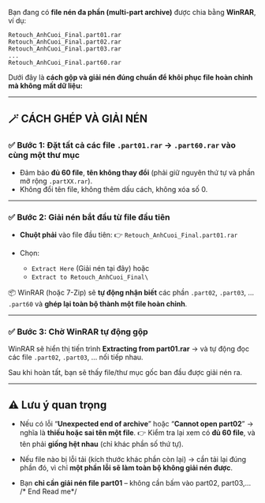 Bạn đang có **file nén đa phần (multi-part archive)** được chia bằng **WinRAR**, ví dụ:

```
Retouch_AnhCuoi_Final.part01.rar
Retouch_AnhCuoi_Final.part02.rar
Retouch_AnhCuoi_Final.part03.rar
...
Retouch_AnhCuoi_Final.part60.rar
```

Dưới đây là **cách gộp và giải nén đúng chuẩn để khôi phục file hoàn chỉnh mà không mất dữ liệu:**

---

## 🪄 CÁCH GHÉP VÀ GIẢI NÉN

### ✅ Bước 1: Đặt tất cả các file `.part01.rar` → `.part60.rar` vào **cùng một thư mục**

* Đảm bảo **đủ 60 file**, **tên không thay đổi** (phải giữ nguyên thứ tự và phần mở rộng `.partXX.rar`).
* Không đổi tên file, không thêm dấu cách, không xóa số 0.

---

### ✅ Bước 2: Giải nén **bắt đầu từ file đầu tiên**

* **Chuột phải** vào file đầu tiên:
  👉 `Retouch_AnhCuoi_Final.part01.rar`
* Chọn:

  * `Extract Here` (Giải nén tại đây) hoặc
  * `Extract to Retouch_AnhCuoi_Final\`

📦 WinRAR (hoặc 7-Zip) sẽ **tự động nhận biết** các phần `.part02`, `.part03`, … `.part60` và **ghép lại toàn bộ thành một file hoàn chỉnh**.

---

### ✅ Bước 3: Chờ WinRAR tự động gộp

WinRAR sẽ hiển thị tiến trình **Extracting from part01.rar**
→ và tự động đọc các file `.part02`, `.part03`, … nối tiếp nhau.

Sau khi hoàn tất, bạn sẽ thấy file/thư mục gốc ban đầu được giải nén ra.

---

## ⚠️ Lưu ý quan trọng

* Nếu có lỗi “**Unexpected end of archive**” hoặc “**Cannot open part02**” → nghĩa là **thiếu hoặc sai tên một file**.
  👉 Kiểm tra lại xem có **đủ 60 file**, và tên phải **giống hệt nhau** (chỉ khác phần số thứ tự).

* Nếu file nào bị lỗi tải (kích thước khác phần còn lại) → cần tải lại đúng phần đó, vì chỉ **một phần lỗi sẽ làm toàn bộ không giải nén được**.

* Bạn **chỉ cần giải nén file part01** – không cần bấm vào part02, part03,…
/* End Read me*/
